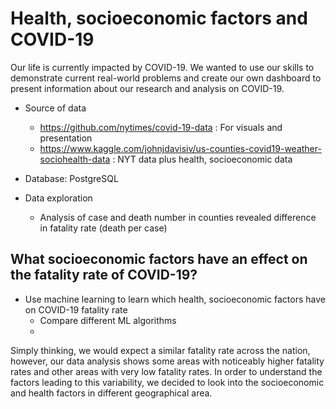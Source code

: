 # Health, socioeconomic factors and COVID-19
Our life is currently impacted by COVID-19.  We wanted to use our skills to demonstrate current real-world problems and create our own dashboard to present information about our research and analysis on COVID-19.

- Source of data
  - <https://github.com/nytimes/covid-19-data> : For visuals and presentation
  - <https://www.kaggle.com/johnjdavisiv/us-counties-covid19-weather-sociohealth-data> : NYT data plus health, socioeconomic data

- Database: PostgreSQL

- Data exploration 
  - Analysis of case and death number in counties revealed difference in fatality rate (death per case)

## What socioeconomic factors have an effect on the fatality rate of COVID-19?  
- Use machine learning to learn which health, socioeconomic factors have on COVID-19 fatality rate
  - Compare different ML algorithms 
  - 

Simply thinking, we would expect a similar fatality rate across the nation, however, our data analysis shows some areas with noticeably higher fatality rates and other areas with very low fatality rates. In order to understand the factors leading to this variability, we decided to look into the socioeconomic and health factors in different geographical area. 

